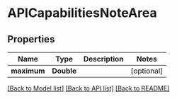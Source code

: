 # APICapabilitiesNoteArea

## Properties
Name | Type | Description | Notes
------------ | ------------- | ------------- | -------------
**maximum** | **Double** |  | [optional] 

[[Back to Model list]](../README.md#documentation-for-models) [[Back to API list]](../README.md#documentation-for-api-endpoints) [[Back to README]](../README.md)


